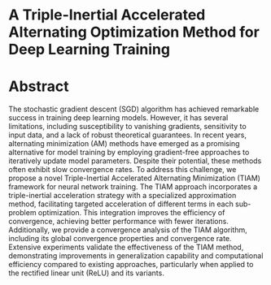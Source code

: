 # A Triple-Inertial Accelerated Alternating Optimization Method for Deep Learning Training

# Abstract
The stochastic gradient descent (SGD) algorithm has achieved remarkable success in training deep learning models. However, it has several limitations, including susceptibility to vanishing gradients, sensitivity to input data, and a lack of robust theoretical guarantees. In recent years, alternating minimization (AM) methods have emerged as a promising alternative for model training by employing gradient-free approaches to iteratively update model parameters. Despite their potential, these methods often exhibit slow convergence rates. To address this challenge, we propose a novel Triple-Inertial Accelerated Alternating Minimization (TIAM) framework for neural network training. The TIAM approach incorporates a triple-inertial acceleration strategy with a specialized approximation method, facilitating targeted acceleration of different terms in each sub-problem optimization. This integration improves the efficiency of convergence, achieving better performance with fewer iterations. Additionally, we provide a convergence analysis of the TIAM algorithm, including its global convergence properties and convergence rate. Extensive experiments validate the effectiveness of the TIAM method, demonstrating improvements in generalization capability and computational efficiency compared to existing approaches, particularly when applied to the rectified linear unit (ReLU) and its variants.

